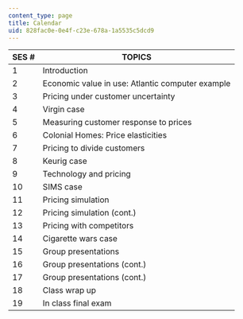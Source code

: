 ```yaml
---
content_type: page
title: Calendar
uid: 828fac0e-0e4f-c23e-678a-1a5535c5dcd9
---
```


| SES # | TOPICS |
| --- | --- |
| 1 | Introduction |
| 2 | Economic value in use: Atlantic computer example |
| 3 | Pricing under customer uncertainty |
| 4 | Virgin case |
| 5 | Measuring customer response to prices |
| 6 | Colonial Homes: Price elasticities |
| 7 | Pricing to divide customers |
| 8 | Keurig case |
| 9 | Technology and pricing |
| 10 | SIMS case |
| 11 | Pricing simulation |
| 12 | Pricing simulation (cont.) |
| 13 | Pricing with competitors |
| 14 | Cigarette wars case |
| 15 | Group presentations |
| 16 | Group presentations (cont.) |
| 17 | Group presentations (cont.) |
| 18 | Class wrap up |
| 19 | In class final exam
